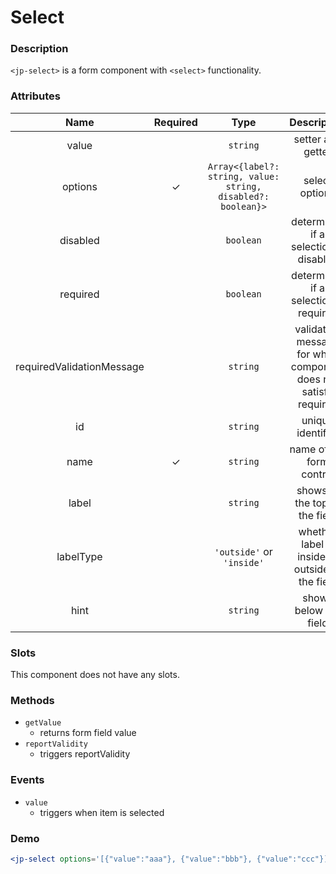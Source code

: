 # Select

### Description

`<jp-select>` is a form component with `<select>` functionality.

### Attributes

|         **Name**          | **Required** |                           **Type**                           |                         **Description**                         |
| :-----------------------: | :----------: | :----------------------------------------------------------: | :-------------------------------------------------------------: |
|           value           |              |                           `string`                           |                        setter and getter                        |
|          options          |      ✓       | `Array<{label?: string, value: string, disabled?: boolean}>` |                         select options                          |
|         disabled          |              |                          `boolean`                           |              determines if a selection is disabled              |
|         required          |              |                          `boolean`                           |              determines if a selection is required              |
| requiredValidationMessage |              |                           `string`                           | validation message for when component does not satisfy required |
|            id             |              |                           `string`                           |                        unique identifier                        |
|           name            |      ✓       |                           `string`                           |                    name of the form control                     |
|           label           |              |                           `string`                           |                  shows at the top of the field                  |
|         labelType         |              |                  `'outside'` or `'inside'`                   |         whether label is inside or outside of the field         |
|           hint            |              |                           `string`                           |                      shows below the field                      |

### Slots

This component does not have any slots.

### Methods

- `getValue`
  - returns form field value
- `reportValidity`
  - triggers reportValidity

### Events

- `value`
  - triggers when item is selected

### Demo

```jsx live
<jp-select options='[{"value":"aaa"}, {"value":"bbb"}, {"value":"ccc"}]' label="Select"></jp-select>
```
